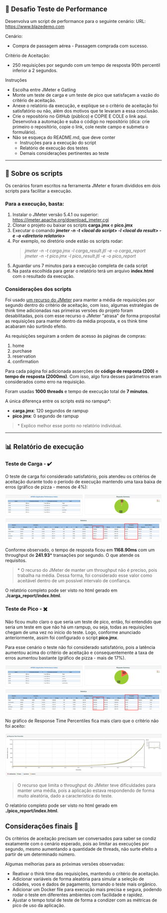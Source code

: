 ## :book: Desafio Teste de Performance

Desenvolva um script de performance para o seguinte cenário:
URL: https://www.blazedemo.com

Cenário:

- Compra de passagem aérea - Passagem comprada com sucesso.

Critério de Aceitação:

- 250 requisições por segundo com um tempo de resposta 90th percentil inferior a 2 segundos.

Instruções

- Escolha entre JMeter e Gatling
- Monte um teste de carga e um teste de pico que satisfaçam a vazão do critério de aceitação.
- Anexe o relatório da execução, e explique se o critério de aceitação foi satisfatório ou não, além dos motivos que te levaram a essa conclusão.
- Crie o repositório no GitHub (público) e COPIE E COLE o link aqui. Desenvolva a automação e suba o código no repositório (dica: crie primeiro o repositório, copie o link, cole neste campo e submeta o formulário).
- Não se esqueça do README.md, que deve conter
  - Instruções para a execução do script
  - Relatório de execução dos testes
  - Demais considerações pertinentes ao teste

---

## :microscope: Sobre os scripts

Os cenários foram escritos na ferramenta JMeter e foram divididos em dois scripts para facilitar a execução.

### Para a execução, basta:

1. Instalar o JMeter versão 5.4.1 ou superior: https://jmeter.apache.org/download_jmeter.cgi
1. Clonar o projeto ou baixar os scripts **carga.jmx** e **pico.jmx**
1. Executar o comando _**jmeter -n -t \<local do script> -l \<local do result> -e -o \<diretorio relatorio>**_
1. Por exemplo, no diretório onde estão os scripts rodar:
   > _jmeter -n -t carga.jmx -l carga_result.jtl -e -o carga_report_\
   > _jmeter -n -t pico.jmx -l pico_result.jtl -e -o pico_report_
1. Aguardar uns 7 minutos para a execução completa de cada script
1. Na pasta escolhida para gerar o relatório terá um arquivo **index.html** com o resultado da execução.

### Considerações dos scripts

Foi usado [um recurso do JMeter](https://jmeter.apache.org/api/org/apache/jmeter/timers/ConstantThroughputTimer.html) para manter a média de requisições por segundo dentro do critério de aceitação, com isso, algumas estratégias de think time adicionadas nas primeiras versões do projeto foram desabilitadas, pois com esse recurso o JMeter "atrasa" de forma proposital as requisições para manter dentro da média proposta, e os think time acabaram não surtindo efeito.

As requisições seguiram a ordem de acesso às páginas de compras:

1. home
1. purchase
1. reservation
1. confirmation

Para cada página foi adicionada asserções de **código de resposta (200)** e **tempo de resposta (2000ms)**. Com isso, algo fora desses parâmetros eram considerados como erro na requisição.

Foram usadas **1000 threads** e tempo de execução total de **7 minutos**.

A única diferença entre os scripts está no rampup\*:

- **carga.jmx**: 120 segundos de rampup
- **pico.jmx**: 0 segundo de rampup

> \* Explico melhor esse ponto no relatório individual.

---

## :bar_chart: Relatório de execução

### Teste de Carga - :heavy_check_mark:

O teste de carga foi considerado satisfatório, pois atendeu os critérios de aceitação durante todo o período de execução mantendo uma taxa baixa de erros (gráfico de pizza - menos de 4%):

![carga](img/carga.png)

Conforme observado, o tempo de resposta ficou em **1168.90ms** com um throughput de **241.93**\* transações por segundo. O que atende os requisitos.

> \* O recurso do JMeter de manter um throughput não é preciso, pois trabalha na média. Dessa forma, foi considerado esse valor como aceitável dentro de um possível intervalo de confiança.

O relatório completo pode ser visto no html gerado em **./carga_report/index.html**.

### Teste de Pico - :heavy_multiplication_x:

Não ficou muito claro o que seria um teste de pico, então, foi entendido que seria um teste em que não há um rampup, ou seja, todas as requisições chegam de uma vez no início do teste. Logo, conforme anunciado anteriormente, assim foi configurado o script **pico.jmx**.

Para esse cenário o teste não foi considerado satisfatório, pois a latência aumentou acima do critério de aceitação e consequentemente a taxa de erros aumentou bastante (gráfico de pizza - mais de 17%).

![pico](img/pico.png)

No gráfico de Response Time Percentiles fica mais claro que o critério não foi aceito:

![pico](img/pico_90th.png)

> O recurso que limita o throughput do JMeter teve dificuldades para manter uma média, pois a aplicação estava respondendo de forma muito aleatória, dado a característica do teste.

O relatório completo pode ser visto no html gerado em **./pico_report/index.html**.

## Considerações finais :pencil:

Os critérios de aceitação precisam ser conversados para saber se condiz exatamente com o cenário esperado, pois ao limitar as execuções por segundo, mesmo aumentando a quantidade de threads, não surte efeito a partir de um determinado número.

Algumas melhorias para as próximas versões observadas:

- Reativar o think time das requisições, mantendo o critério de aceitação.
- Adicionar variáveis de forma aleatória para simular a seleção de cidades, voos e dados de pagamento, tornando o teste mais orgânico.
- Adicionar um Docker file para execução mais precisa e segura, podendo rodar o teste em diferentes ambientes com facilidade e rapidez.
- Ajustar o tempo total de teste de forma a condizer com as métricas de pico de uso da aplicação.
